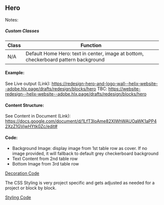 ## Hero

Notes:

##### Custom Classes 
|  Class | Function   |  
|--------|------------|
| N/A |  Default Home Hero: text in center, image at bottom, checkerboard pattern background |  

#### Example:

See Live output (Link):
https://redesign-hero-and-logo-wall--helix-website--adobe.hlx.page/drafts/redesign/blocks/hero 
TBC: https://website-redesign--helix-website--adobe.hlx.page/drafts/redesign/blocks/hero 

#### Content Structure:

See Content in Document (Link):
https://docs.google.com/document/d/1LfT3loAme82XIWhWAUOaWK1aPP42XzZ1GVjwHYtk0Zc/edit#

#### Code:
- Background Image: display image from 1st table row as cover. If no image provided, it will fallback to default grey checkerboard background
- Text Content from 2nd table row
- Bottom Image from 3rd table row

[Decoration Code](hero.js)

The CSS Styling is very project specific and gets adjusted as needed for a project or block by block.

[Styling Code](hero.css)